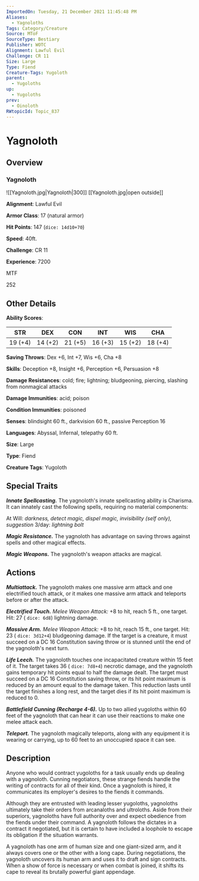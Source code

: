 ```yaml
---
ImportedOn: Tuesday, 21 December 2021 11:45:48 PM
Aliases:
  - Yagnoloths
Tags: Category/Creature
Source: MToF
SourceType: Bestiary
Publisher: WOTC
Alignment: Lawful Evil
Challenge: CR 11
Size: Large
Type: Fiend
Creature-Tags: Yugoloth
parent:
  - Yugoloths
up:
  - Yugoloths
prev:
  - Oinoloth
RWtopicId: Topic_837
---
```

# Yagnoloth
## Overview
### Yagnoloth
![[Yagnoloth.jpg|Yagnoloth|300]]
[[Yagnoloth.jpg|open outside]]

**Alignment**: Lawful Evil

**Armor Class**: 17 (natural armor)

**Hit Points**: 147 (`dice: 14d10+70`)

**Speed**: 40ft.

**Challenge**: CR 11

**Experience**: 7200

MTF

252

## Other Details
**Ability Scores**:

| **STR** | **DEX** | **CON** | **INT** | **WIS** | **CHA** |
|---|---|---|---|---|---|
| 19 (+4) | 14 (+2) | 21 (+5) | 16 (+3) | 15 (+2) | 18 (+4) |

**Saving Throws**: Dex +6, Int +7, Wis +6, Cha +8

**Skills**: Deception +8, Insight +6, Perception +6, Persuasion +8

**Damage Resistances**: cold; fire; lightning; bludgeoning, piercing, slashing from nonmagical attacks

**Damage Immunities**: acid; poison

**Condition Immunities**: poisoned

**Senses**: blindsight 60 ft., darkvision 60 ft., passive Perception 16

**Languages**: Abyssal, Infernal, telepathy 60 ft.

**Size**: Large

**Type**: Fiend

**Creature Tags**: Yugoloth

## Special Traits
***Innate Spellcasting.*** The yagnoloth's innate spellcasting ability is Charisma. It can innately cast the following spells, requiring no material components:

At Will: *darkness, detect magic, dispel magic, invisibility (self only), suggestion*
3/day: *lightning bolt*

***Magic Resistance.*** The yagnoloth has advantage on saving throws against spells and other magical effects.

***Magic Weapons.*** The yagnoloth's weapon attacks are magical.

## Actions
***Multiattack.*** The yagnoloth makes one massive arm attack and one electrified touch attack, or it makes one massive arm attack and teleports before or after the attack.

***Electrified Touch.** Melee Weapon Attack:* +8 to hit, reach 5 ft., one target. Hit: 27 ( `dice: 6d8`) lightning damage.

***Massive Arm.** Melee Weapon Attack:* +8 to hit, reach 15 ft., one target. Hit: 23 ( `dice: 3d12+4`) bludgeoning damage. If the target is a creature, it must succeed on a DC 16 Constitution saving throw or is stunned until the end of the yagnoloth's next turn.

***Life Leech.*** The yagnoloth touches one incapacitated creature within 15 feet of it. The target takes 36 ( `dice: 7d8+4`) necrotic damage, and the yagnoloth gains temporary hit points equal to half the damage dealt. The target must succeed on a DC 16 Constitution saving throw, or its hit point maximum is reduced by an amount equal to the damage taken. This reduction lasts until the target finishes a long rest, and the target dies if its hit point maximum is reduced to 0.

***Battlefield Cunning (Recharge 4-6).*** Up to two allied yugoloths within 60 feet of the yagnoloth that can hear it can use their reactions to make one melee attack each.

***Teleport.*** The yagnoloth magically teleports, along with any equipment it is wearing or carrying, up to 60 feet to an unoccupied space it can see.

## Description
Anyone who would contract yugoloths for a task usually ends up dealing with a yagnoloth. Cunning negotiators, these strange fiends handle the writing of contracts for all of their kind. Once a yagnoloth is hired, it communicates its employer's desires to the fiends it commands.

Although they are entrusted with leading lesser yugoloths, yagnoloths ultimately take their orders from arcanaloths and ultroloths. Aside from their superiors, yagnoloths have full authority over and expect obedience from the fiends under their command. A yagnoloth follows the dictates in a contract it negotiated, but it is certain to have included a loophole to escape its obligation if the situation warrants.

A yagnoloth has one arm of human size and one giant-sized arm, and it always covers one or the other with a long cape. During negotiations, the yagnoloth uncovers its human arm and uses it to draft and sign contracts. When a show of force is necessary or when combat is joined, it shifts its cape to reveal its brutally powerful giant appendage.

